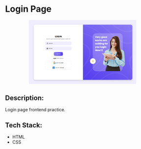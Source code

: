 # Login Page

<p align="center">
<img src="login.png" width="350" title="preview" alt="preview">
</p>

## Description:

Login page frontend practice.

## Tech Stack:

- HTML
- CSS
